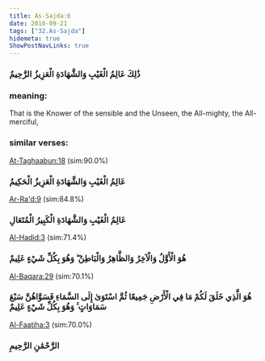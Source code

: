 ```yaml
---
title: As-Sajda:6
date: 2010-09-21
tags: ["32.As-Sajda"]
hidemeta: true 
ShowPostNavLinks: true 
---
```

### ذَٰلِكَ عَالِمُ الْغَيْبِ وَالشَّهَادَةِ الْعَزِيزُ الرَّحِيمُ
### meaning: 
That is the Knower of the sensible and the Unseen, the All-mighty, the All-merciful,
### similar verses: 

[At-Taghaabun:18](/64/18) (sim:90.0%)

### عَالِمُ الْغَيْبِ وَالشَّهَادَةِ الْعَزِيزُ الْحَكِيمُ

[Ar-Ra'd:9](/13/9) (sim:84.8%)

### عَالِمُ الْغَيْبِ وَالشَّهَادَةِ الْكَبِيرُ الْمُتَعَالِ

[Al-Hadid:3](/57/3) (sim:71.4%)

### هُوَ الْأَوَّلُ وَالْآخِرُ وَالظَّاهِرُ وَالْبَاطِنُ ۖ وَهُوَ بِكُلِّ شَيْءٍ عَلِيمٌ

[Al-Baqara:29](/2/29) (sim:70.1%)

### هُوَ الَّذِي خَلَقَ لَكُمْ مَا فِي الْأَرْضِ جَمِيعًا ثُمَّ اسْتَوَىٰ إِلَى السَّمَاءِ فَسَوَّاهُنَّ سَبْعَ سَمَاوَاتٍ ۚ وَهُوَ بِكُلِّ شَيْءٍ عَلِيمٌ

[Al-Faatiha:3](/1/3) (sim:70.0%)

### الرَّحْمَٰنِ الرَّحِيمِ
